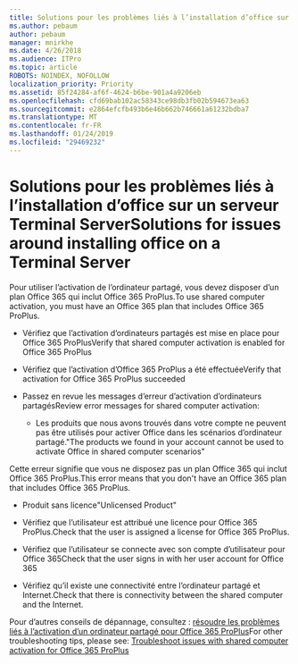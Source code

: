 ```yaml
---
title: Solutions pour les problèmes liés à l’installation d’office sur un serveur Terminal Server
ms.author: pebaum
author: pebaum
manager: mnirkhe
ms.date: 4/26/2018
ms.audience: ITPro
ms.topic: article
ROBOTS: NOINDEX, NOFOLLOW
localization_priority: Priority
ms.assetid: 85f24284-af6f-4624-b6be-901a4a9206eb
ms.openlocfilehash: cfd69bab102ac58343ce98db3fb02b594673ea63
ms.sourcegitcommit: e2864efcfb493b6e46b662b746661a61232bdba7
ms.translationtype: MT
ms.contentlocale: fr-FR
ms.lasthandoff: 01/24/2019
ms.locfileid: "29469232"
---
```

# <a name="solutions-for-issues-around-installing-office-on-a-terminal-server"></a><span data-ttu-id="33014-102">Solutions pour les problèmes liés à l’installation d’office sur un serveur Terminal Server</span><span class="sxs-lookup"><span data-stu-id="33014-102">Solutions for issues around installing office on a Terminal Server</span></span>

<span data-ttu-id="33014-103">Pour utiliser l’activation de l’ordinateur partagé, vous devez disposer d’un plan Office 365 qui inclut Office 365 ProPlus.</span><span class="sxs-lookup"><span data-stu-id="33014-103">To use shared computer activation, you must have an Office 365 plan that includes Office 365 ProPlus.</span></span>
  
- <span data-ttu-id="33014-104">Vérifiez que l’activation d’ordinateurs partagés est mise en place pour Office 365 ProPlus</span><span class="sxs-lookup"><span data-stu-id="33014-104">Verify that shared computer activation is enabled for Office 365 ProPlus</span></span>
    
- <span data-ttu-id="33014-105">Vérifiez que l’activation d’Office 365 ProPlus a été effectuée</span><span class="sxs-lookup"><span data-stu-id="33014-105">Verify that activation for Office 365 ProPlus succeeded</span></span>
    
- <span data-ttu-id="33014-106">Passez en revue les messages d’erreur d’activation d’ordinateurs partagés</span><span class="sxs-lookup"><span data-stu-id="33014-106">Review error messages for shared computer activation:</span></span>
    
  - <span data-ttu-id="33014-107">Les produits que nous avons trouvés dans votre compte ne peuvent pas être utilisés pour activer Office dans les scénarios d’ordinateur partagé.</span><span class="sxs-lookup"><span data-stu-id="33014-107">"The products we found in your account cannot be used to activate Office in shared computer scenarios"</span></span>
  
<span data-ttu-id="33014-108">Cette erreur signifie que vous ne disposez pas un plan Office 365 qui inclut Office 365 ProPlus.</span><span class="sxs-lookup"><span data-stu-id="33014-108">This error means that you don't have an Office 365 plan that includes Office 365 ProPlus.</span></span>
    
  - <span data-ttu-id="33014-109">Produit sans licence</span><span class="sxs-lookup"><span data-stu-id="33014-109">"Unlicensed Product"</span></span>
    
  - <span data-ttu-id="33014-110">Vérifiez que l’utilisateur est attribué une licence pour Office 365 ProPlus.</span><span class="sxs-lookup"><span data-stu-id="33014-110">Check that the user is assigned a license for Office 365 ProPlus.</span></span>
    
  - <span data-ttu-id="33014-111">Vérifiez que l’utilisateur se connecte avec son compte d’utilisateur pour Office 365</span><span class="sxs-lookup"><span data-stu-id="33014-111">Check that the user signs in with her user account for Office 365</span></span>
    
  - <span data-ttu-id="33014-112">Vérifiez qu’il existe une connectivité entre l’ordinateur partagé et Internet.</span><span class="sxs-lookup"><span data-stu-id="33014-112">Check that there is connectivity between the shared computer and the Internet.</span></span>
    
<span data-ttu-id="33014-113">Pour d’autres conseils de dépannage, consultez : [résoudre les problèmes liés à l’activation d’un ordinateur partagé pour Office 365 ProPlus](https://docs.microsoft.com/DeployOffice/troubleshoot-issues-with-shared-computer-activation-for-office-365-proplus)</span><span class="sxs-lookup"><span data-stu-id="33014-113">For other troubleshooting tips, please see: [Troubleshoot issues with shared computer activation for Office 365 ProPlus](https://docs.microsoft.com/DeployOffice/troubleshoot-issues-with-shared-computer-activation-for-office-365-proplus)</span></span>
  


